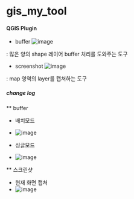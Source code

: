 # gis_my_tool 
 
#### QGIS Plugin  

* buffer ![image](https://github.com/MHJO/buffer_batch/assets/107253765/ae196def-e22d-41d4-a6f5-d3df256be507)


: 많은 양의 shape 레이어 buffer 처리를 도와주는 도구

* screenshot ![image](https://github.com/MHJO/buffer_batch/assets/107253765/25717d9e-d942-44a2-b7cc-af69790b92af)

: map 영역의 layer를 캡쳐하는 도구

##### change log 

** buffer
* 배치모드
* ![image](https://github.com/user-attachments/assets/b1d436b3-9f65-4534-8ce9-426278d38d47)

* 싱글모드
* ![image](https://github.com/user-attachments/assets/9fdd344a-5781-4783-adc1-31a13dfca323)

** 스크린샷
* 현재 화면 캡쳐
* ![image](https://github.com/user-attachments/assets/b7b03c93-74c3-4858-b62f-8b91e85f3b6a)




